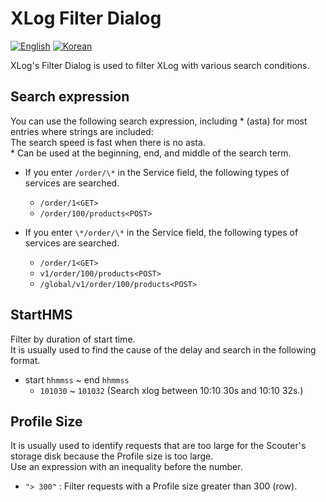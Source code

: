 # XLog Filter Dialog
[![English](https://img.shields.io/badge/language-English-orange.svg)](XLog-Filter.md) [![Korean](https://img.shields.io/badge/language-Korean-blue.svg)](XLog-Filter_kr.md)

XLog's Filter Dialog is used to filter XLog with various search conditions.   

## Search expression
You can use the following search expression, including * (asta) for most entries where strings are included:  
The search speed is fast when there is no asta.  
\* Can be used at the beginning, end, and middle of the search term.  

* If you enter `/order/\*` in the Service field, the following types of services are searched.
  * `/order/1<GET>`
  * `/order/100/products<POST>`

* If you enter `\*/order/\*` in the Service field, the following types of services are searched.
  * `/order/1<GET>`
  * `v1/order/100/products<POST>`
  * `/global/v1/order/100/products<POST>`
 
## StartHMS
Filter by duration of start time.  
It is usually used to find the cause of the delay and search in the following format.  
* start `hhmmss` ~ end `hhmmss`
  * `101030` ~ `101032` (Search xlog between 10:10 30s and 10:10 32s.)   

## Profile Size
It is usually used to identify requests that are too large for the Scouter's storage disk because the Profile size is too large.  
Use an expression with an inequality before the number.
* `"> 300"` : Filter requests with a Profile size greater than 300 (row).  
